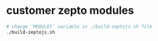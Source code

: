 # customer zepto modules

``` bash
# change `MODULES` variable in ./build-zeptojs.sh file
./build-zeptojs.sh
```

